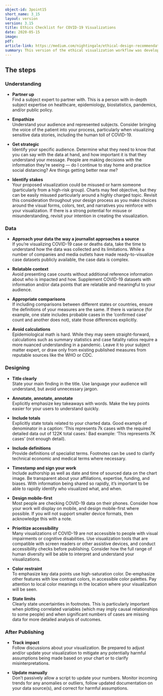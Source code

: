 ```yaml
---
object-id: 3point15
short_name: 3_15
layout: version
version: 3.15
title: Ethics Checklist for COVID-19 Visualizations
date: 2020-05-15
image:
pdf:
article-link: https://medium.com/nightingale/ethical-design-recommendations-for-covid-19-visualizations-cb4a2677ae40
summary: This version of the ethical visualization workflow was developed for the Data Visualization Society Working group on COVID-19 visualization. It was presented as part of an article on COVID-19 visualization in Nightingale, the DVS publication. Although this version is significantly different to other versions, it's development informed future iterations of the workflow and poster.
---
```

## The steps

### Understanding
- **Partner up**  
Find a subject expert to partner with. This is a person with in-depth subject expertise on healthcare, epidemiology, biostatistics, pandemics, and/or public policy.
- **Empathize**  
Understand your audience and represented subjects. Consider bringing the voice of the patient into your process, particularly when visualizing sensitive data stories, including the human toll of COVID-19.

- **Get strategic**  
Identify your specific audience. Determine what they need to know that you can say with the data at hand, and how important it is that they understand your message. People are making decisions with the information they’re seeing — do I continue to stay home and practice social distancing? Are things getting better near me?

- **Identify stakes**  
Your proposed visualization could be misused or harm someone (particularly from a high-risk group). Charts may feel objective, but they can be easily misused particularly around a highly charged topic. Revisit this consideration throughout your design process as you make choices around the visual forms, colors, text, and narratives you reinforce with your visualization. If there is a strong potential for misuse or misunderstanding, revisit your intention in creating the visualization.

### Data

- **Approach your data the way a journalist approaches a source**  
If you’re visualizing COVID-19 case or deaths data, take the time to understand how the data was collected and its limitations. While a number of companies and media outlets have made ready-to-visualize case datasets publicly available, the case data is complex.

- **Relatable context**  
Avoid presenting case counts without additional reference information about who is impacted and how. Supplement COVID-19 datasets with information and/or data points that are relatable and meaningful to your audience.

- **Appropriate comparisons**  
If including comparisons between different states or countries, ensure the definitions of your measures are the same. If there is variance (for example, one state includes probable cases in the ‘confirmed case’ count and another does not), state those differences explicitly.

- **Avoid calculations**  
Epidemiological math is hard. While they may seem straight-forward, calculations such as summary statistics and case fatality ratios require a more nuanced understanding in a pandemic. Leave it to your subject matter expert, or draw only from existing published measures from reputable sources like the WHO or CDC.

### Designing

- **Title clearly**  
State your main finding in the title. Use language your audience will understand, but avoid unnecessary jargon.

- **Annotate, annotate, annotate**  
Explicitly emphasize key takeaways with words. Make the key points easier for your users to understand quickly.

- **Include totals**  
Explicitly state totals related to your charted data. Good example of denominator in a caption: ‘This represents 7k cases with the required detailed data out of 122K total cases.’ Bad example: ‘This represents 7K cases’ (not enough detail).

- **Include definitions**  
Provide definitions of specialist terms. Footnotes can be used to clarify technical economic and medical terms where necessary.

- **Timestamp and sign your work**  
Include authorship as well as date and time of sourced data on the chart image. Be transparent about your affiliations, expertise, funding, and biases. With information being shared so rapidly, it’s important to be able to rapidly identify who visualized what, and when.

- **Design mobile-first**  
Most people are checking COVID-19 data on their phones. Consider how your work will display on mobile, and design mobile-first where possible. If you will not support smaller device formats, then acknowledge this with a note.

- **Prioritize accessibility**  
Many visualizations of COVID-19 are not accessible to people with visual impairments or cognitive disabilities. Use visualization tools that are compatible with screen readers or other assistive devices, and conduct accessibility checks before publishing. Consider how the full range of human diversity will be able to interpret and understand your visualizations.

- **Color restraint**  
To emphasize key data points use high-saturation color. De-emphasize other features with low contrast colors, in accessible color palettes. Pay attention to local color meanings in the location where your visualization will be seen.

- **State limits**  
Clearly state uncertainties in footnotes. This is particularly important when plotting correlated variables (which may imply causal relationships to some people) and when significant numbers of cases are missing data for more detailed analysis of outcomes.

### After Publishing

- **Track impact**  
Follow discussions about your visualization. Be prepared to adjust and/or update your visualization to mitigate any potentially harmful assumptions being made based on your chart or to clarify misinterpretations.

- **Update manually**  
Don’t passively allow a script to update your numbers. Monitor incoming trends for any anomalies or outliers, follow updated documentation on your data source(s), and correct for harmful assumptions.
